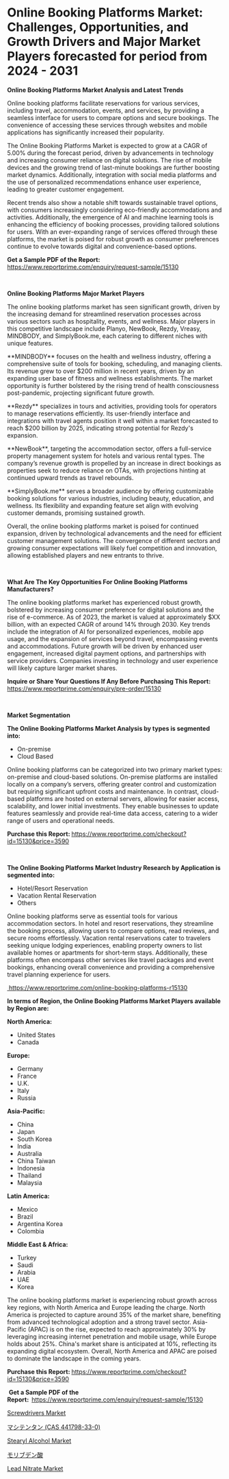 <p><h1>Online Booking Platforms Market: Challenges, Opportunities, and Growth Drivers and Major Market Players forecasted for period from 2024 - 2031</h1></p><p><strong>Online Booking Platforms Market Analysis and Latest Trends</strong></p>
<p><p>Online booking platforms facilitate reservations for various services, including travel, accommodation, events, and services, by providing a seamless interface for users to compare options and secure bookings. The convenience of accessing these services through websites and mobile applications has significantly increased their popularity. </p><p>The Online Booking Platforms Market is expected to grow at a CAGR of 5.00% during the forecast period, driven by advancements in technology and increasing consumer reliance on digital solutions. The rise of mobile devices and the growing trend of last-minute bookings are further boosting market dynamics. Additionally, integration with social media platforms and the use of personalized recommendations enhance user experience, leading to greater customer engagement.</p><p>Recent trends also show a notable shift towards sustainable travel options, with consumers increasingly considering eco-friendly accommodations and activities. Additionally, the emergence of AI and machine learning tools is enhancing the efficiency of booking processes, providing tailored solutions for users. With an ever-expanding range of services offered through these platforms, the market is poised for robust growth as consumer preferences continue to evolve towards digital and convenience-based options.</p></p>
<p><strong>Get a Sample PDF of the Report:&nbsp;</strong> <a href="https://www.reportprime.com/enquiry/request-sample/15130">https://www.reportprime.com/enquiry/request-sample/15130</a></p>
<p>&nbsp;</p>
<p><strong>Online Booking Platforms Major Market Players</strong></p>
<p><p>The online booking platforms market has seen significant growth, driven by the increasing demand for streamlined reservation processes across various sectors such as hospitality, events, and wellness. Major players in this competitive landscape include Planyo, NewBook, Rezdy, Vreasy, MINDBODY, and SimplyBook.me, each catering to different niches with unique features.</p><p>**MINDBODY** focuses on the health and wellness industry, offering a comprehensive suite of tools for booking, scheduling, and managing clients. Its revenue grew to over $200 million in recent years, driven by an expanding user base of fitness and wellness establishments. The market opportunity is further bolstered by the rising trend of health consciousness post-pandemic, projecting significant future growth.</p><p>**Rezdy** specializes in tours and activities, providing tools for operators to manage reservations efficiently. Its user-friendly interface and integrations with travel agents position it well within a market forecasted to reach $200 billion by 2025, indicating strong potential for Rezdy's expansion.</p><p>**NewBook**, targeting the accommodation sector, offers a full-service property management system for hotels and various rental types. The company’s revenue growth is propelled by an increase in direct bookings as properties seek to reduce reliance on OTAs, with projections hinting at continued upward trends as travel rebounds.</p><p>**SimplyBook.me** serves a broader audience by offering customizable booking solutions for various industries, including beauty, education, and wellness. Its flexibility and expanding feature set align with evolving customer demands, promising sustained growth.</p><p>Overall, the online booking platforms market is poised for continued expansion, driven by technological advancements and the need for efficient customer management solutions. The convergence of different sectors and growing consumer expectations will likely fuel competition and innovation, allowing established players and new entrants to thrive.</p></p>
<p>&nbsp;</p>
<p><strong>What Are The Key Opportunities For Online Booking Platforms Manufacturers?</strong></p>
<p><p>The online booking platforms market has experienced robust growth, bolstered by increasing consumer preference for digital solutions and the rise of e-commerce. As of 2023, the market is valued at approximately $XX billion, with an expected CAGR of around 14% through 2030. Key trends include the integration of AI for personalized experiences, mobile app usage, and the expansion of services beyond travel, encompassing events and accommodations. Future growth will be driven by enhanced user engagement, increased digital payment options, and partnerships with service providers. Companies investing in technology and user experience will likely capture larger market shares.</p></p>
<p><strong>Inquire or Share Your Questions If Any Before Purchasing This Report:</strong> <a href="https://www.reportprime.com/enquiry/pre-order/15130">https://www.reportprime.com/enquiry/pre-order/15130</a></p>
<p>&nbsp;</p>
<p><strong>Market Segmentation</strong></p>
<p><strong>The Online Booking Platforms Market Analysis by types is segmented into:</strong></p>
<p><ul><li>On-premise</li><li>Cloud Based</li></ul></p>
<p><p>Online booking platforms can be categorized into two primary market types: on-premise and cloud-based solutions. On-premise platforms are installed locally on a company’s servers, offering greater control and customization but requiring significant upfront costs and maintenance. In contrast, cloud-based platforms are hosted on external servers, allowing for easier access, scalability, and lower initial investments. They enable businesses to update features seamlessly and provide real-time data access, catering to a wider range of users and operational needs.</p></p>
<p><strong>Purchase this Report:&nbsp;</strong><a href="https://www.reportprime.com/checkout?id=15130&price=3590">https://www.reportprime.com/checkout?id=15130&price=3590</a></p>
<p>&nbsp;</p>
<p><strong>The Online Booking Platforms Market Industry Research by Application is segmented into:</strong></p>
<p><ul><li>Hotel/Resort Reservation</li><li>Vacation Rental Reservation</li><li>Others</li></ul></p>
<p><p>Online booking platforms serve as essential tools for various accommodation sectors. In hotel and resort reservations, they streamline the booking process, allowing users to compare options, read reviews, and secure rooms effortlessly. Vacation rental reservations cater to travelers seeking unique lodging experiences, enabling property owners to list available homes or apartments for short-term stays. Additionally, these platforms often encompass other services like travel packages and event bookings, enhancing overall convenience and providing a comprehensive travel planning experience for users.</p></p>
<p><a href="https://www.reportprime.com/online-booking-platforms-r15130">&nbsp;https://www.reportprime.com/online-booking-platforms-r15130</a></p>
<p><strong>In terms of Region, the Online Booking Platforms Market Players available by Region are:</strong></p>
<p>
    <p> <strong> North America: </strong>
        <ul>
            <li>United States</li>
            <li>Canada</li>
        </ul>
        </p> 
    <p> <strong> Europe: </strong>
        <ul>
            <li>Germany</li>
            <li>France</li>
            <li>U.K.</li>
            <li>Italy</li>
            <li>Russia</li>
        </ul>
        </p> 
    <p> <strong> Asia-Pacific: </strong>
        <ul>
            <li>China</li>
            <li>Japan</li>
            <li>South Korea</li>
            <li>India</li>
            <li>Australia</li>
            <li>China Taiwan</li>
            <li>Indonesia</li>
            <li>Thailand</li>
            <li>Malaysia</li>
        </ul>
        </p> 
    <p> <strong> Latin America: </strong>
        <ul>
            <li>Mexico</li>
            <li>Brazil</li>
            <li>Argentina Korea</li>
            <li>Colombia</li>
        </ul>
        </p> 
    <p> <strong> Middle East & Africa: </strong>
        <ul>
            <li>Turkey</li>
            <li>Saudi</li>
            <li>Arabia</li>
            <li>UAE</li>
            <li>Korea</li>
        </ul>
    </p>
    </p>
<p><p>The online booking platforms market is experiencing robust growth across key regions, with North America and Europe leading the charge. North America is projected to capture around 35% of the market share, benefiting from advanced technological adoption and a strong travel sector. Asia-Pacific (APAC) is on the rise, expected to reach approximately 30% by leveraging increasing internet penetration and mobile usage, while Europe holds about 25%. China's market share is anticipated at 10%, reflecting its expanding digital ecosystem. Overall, North America and APAC are poised to dominate the landscape in the coming years.</p></p>
<p><strong>Purchase this Report: </strong><a href="https://www.reportprime.com/checkout?id=15130&price=3590">https://www.reportprime.com/checkout?id=15130&price=3590</a></p>
<p>&nbsp;<strong>Get a Sample PDF of the Report:&nbsp;&nbsp;</strong><a href="https://www.reportprime.com/enquiry/request-sample/15130">https://www.reportprime.com/enquiry/request-sample/15130</a></p>
<p><strong></strong></p>
<p><p><a href="https://www.linkedin.com/pulse/screwdrivers-industry-sector-market-dynamics-future-scenarios-ehsof?trackingId=uRFKoJC%2BS%2FSbbqWMBBZzMw%3D%3D">Screwdrivers Market</a></p><p><a href="https://medium.com/@kathleencrooks2003/%E3%82%B0%E3%83%AD%E3%83%BC%E3%83%90%E3%83%AB%E3%83%9E%E3%82%AD%E3%82%BB%E3%83%B3%E3%82%BF%E3%83%B3-cas-441798-33-0-%E5%B8%82%E5%A0%B4%E3%81%AE%E5%8B%95%E5%90%91%E3%81%A8%E5%9C%B0%E5%9F%9F%E5%88%A5-%E3%82%BF%E3%82%A4%E3%83%97%E5%88%A5-99-%E3%83%94%E3%83%A5%E3%83%AA%E3%83%86%E3%82%A3%E3%82%BF%E3%82%A4%E3%83%97-98-%E3%83%94%E3%83%A5%E3%83%AA%E3%83%86%E3%82%A3%E3%82%BF%E3%82%A4%E3%83%97-97-%E3%83%94%E3%83%A5%E3%83%AA%E3%83%86%E3%82%A3%E3%82%BF%E3%82%A4%E3%83%97-95-c1abc794809c">マシテンタン (CAS 441798-33-0)</a></p><p><a href="https://medium.com/@aureliarice/the-global-stearyl-alcohol-market-is-projected-to-experience-an-annual-growth-rate-of-6-2-a5dadb2ab6df">Stearyl Alcohol Market</a></p><p><a href="https://medium.com/@kathleencrooks2003/molybdic-acid-market-%E3%81%AE%E3%82%B0%E3%83%AD%E3%83%BC%E3%83%90%E3%83%AB%E5%B8%82%E5%A0%B4%E6%A6%82%E8%A6%81%E3%81%AF-%E4%B8%96%E7%95%8C%E3%81%8A%E3%82%88%E3%81%B3%E4%B8%BB%E8%A6%81%E5%B8%82%E5%A0%B4%E3%81%AB%E3%81%8A%E3%81%91%E3%82%8B%E6%A5%AD%E7%95%8C%E3%81%AB%E5%BD%B1%E9%9F%BF%E3%82%92%E4%B8%8E%E3%81%88%E3%82%8B%E4%B8%BB%E8%A6%81%E3%81%AA%E3%83%88%E3%83%AC%E3%83%B3%E3%83%89%E3%81%AB%E3%81%A4%E3%81%84%E3%81%A6-%E7%8B%AC%E8%87%AA%E3%81%AE%E8%A6%96%E7%82%B9%E3%82%92%E6%8F%90%E4%BE%9B%E3%81%97%E3%81%BE%E3%81%99-1f1ff93e5697">モリブデン酸</a></p><p><a href="https://www.linkedin.com/pulse/future-lead-nitrate-market-global-forecast-trends-2024--cf2we?trackingId=xUPjGtnxTvmngWCy5jp%2FiA%3D%3D">Lead Nitrate Market</a></p></p>